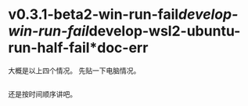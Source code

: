 # v0.3.1-beta2-win-run-fail*develop-win-run-fail*develop-wsl2-ubuntu-run-half-fail*doc-err
大概是以上四个情况。
先贴一下电脑情况。
```windows

```
还是按时间顺序讲吧。

